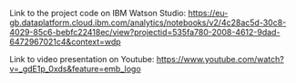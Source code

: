 Link to the project code on IBM Watson Studio: https://eu-gb.dataplatform.cloud.ibm.com/analytics/notebooks/v2/4c28ac5d-30c8-4029-85c6-bebfc22418ec/view?projectid=535fa780-2008-4612-9dad-6472967021c4&context=wdp

Link to video presentation on Youtube: https://www.youtube.com/watch?v=_gdE1p_0xds&feature=emb_logo
